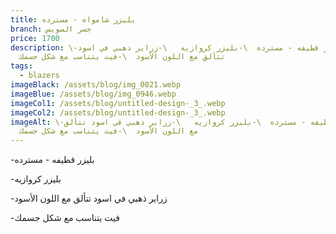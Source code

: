 ```yaml
---
title: بليزر شامواه - مسترده
branch: جسر السويس
price: 1700
description: \-بليزر قطيفه - مسترده  \-بليزر كروازيه   \-زراير ذهبي في اسود
  تتألق مع اللون الأسود  \-فيت يتناسب مع شكل جسمك
tags:
  - blazers
imageBlack: /assets/blog/img_0021.webp
imageBlue: /assets/blog/img_0946.webp
imageCol1: /assets/blog/untitled-design-_3_.webp
imageCol2: /assets/blog/untitled-design-_3_.webp
imageAlt: \-بليزر قطيفه - مسترده  \-بليزر كروازيه   \-زراير ذهبي في اسود تتألق
  مع اللون الأسود  \-فيت يتناسب مع شكل جسمك
---
```

\-بليزر قطيفه - مسترده

\-بليزر كروازيه 

\-زراير ذهبي في اسود تتألق مع اللون الأسود

\-فيت يتناسب مع شكل جسمك